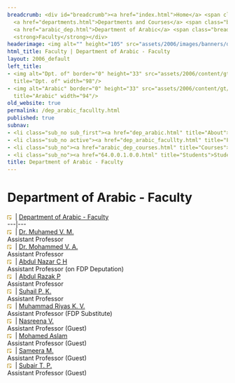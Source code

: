 ```yaml
---
breadcrumb: <div id="breadcrumb"><a href="index.html">Home</a> <span class="breadcrumb_spacer">&gt;</span>
  <a href="departments.html">Departments and Courses</a> <span class="breadcrumb_spacer">&gt;</span>
  <a href="arabic_dep.html">Department of Arabic</a> <span class="breadcrumb_spacer">&gt;</span>
  <strong>Faculty</strong></div>
headerimage: <img alt="" height="105" src="assets/2006/images/banners/departments.jpg" width="472"/>
html_title: Faculty | Department of Arabic - Faculty
layout: 2006_default
left_title:
- <img alt="Dpt. of" border="0" height="33" src="assets/2006/content/gt/fcb6421c7c62628408190d4ca84029e5.png"
  title="Dpt. of" width="98"/>
- <img alt="Arabic" border="0" height="33" src="assets/2006/content/gt/83ba9520636a6c88ee0211fdd79d5845.png"
  title="Arabic" width="94"/>
old_website: true
permalink: /dep_arabic_facullty.html
published: true
subnav:
- <li class="sub_no sub_first"><a href="dep_arabic.html" title="About">About</a></li>
- <li class="sub_no active"><a href="dep_arabic_facullty.html" title="Faculty">Faculty</a></li>
- <li class="sub_no"><a href="arabic_dep_courses.html" title="Courses">Courses</a></li>
- <li class="sub_no"><a href="64.0.0.1.0.0.html" title="Students">Students</a></li>
title: Department of Arabic - Faculty
---
```


# Department of Arabic - Faculty

![](assets/2006/img/article/intlink_1.gif)![](assets/2006/img/leer.gif) | [Department of Arabic -
Faculty](department-of-arabic-faculty.html)  
---|---  
![](assets/2006/img/article/intlink_1.gif)![](assets/2006/img/leer.gif) | [Dr. Muhamed V. M.]()  
Assistant Professor  
![](assets/2006/img/article/intlink_1.gif)![](assets/2006/img/leer.gif) | [Dr. Mohammed V. A.]()  
Assistant Professor  
![](assets/2006/img/article/intlink_1.gif)![](assets/2006/img/leer.gif) | [Abdul Nazar C
H](nazar.html)  
Assistant Professor (on FDP Deputation)  
![](assets/2006/img/article/intlink_1.gif)![](assets/2006/img/leer.gif) | [Abdul Razak P](razak.html)  
Assistant Professor  
![](assets/2006/img/article/intlink_1.gif)![](assets/2006/img/leer.gif) | [Suhail P. K.](suhail.html)  
Assistant Professor  
![](assets/2006/img/article/intlink_1.gif)![](assets/2006/img/leer.gif) | [Muhammad Riyas K. V.]()  
Assistant Professor (FDP Substitute)  
![](assets/2006/img/article/intlink_1.gif)![](assets/2006/img/leer.gif) | [Nasreena V.]()  
Assistant Professor (Guest)  
![](assets/2006/img/article/intlink_1.gif)![](assets/2006/img/leer.gif) | [Mohamed Aslam]()  
Assistant Professor (Guest)  
![](assets/2006/img/article/intlink_1.gif)![](assets/2006/img/leer.gif) | [Sameera M.]()  
Assistant Professor (Guest)  
![](assets/2006/img/article/intlink_1.gif)![](assets/2006/img/leer.gif) | [Subair T. P.]()  
Assistant Professor (Guest)